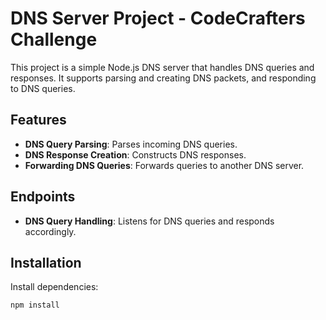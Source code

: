 # DNS Server Project - CodeCrafters Challenge

This project is a simple Node.js DNS server that handles DNS queries and responses. It supports parsing and creating DNS packets, and responding to DNS queries.

## Features

- **DNS Query Parsing**: Parses incoming DNS queries.
- **DNS Response Creation**: Constructs DNS responses.
- **Forwarding DNS Queries**: Forwards queries to another DNS server.

## Endpoints

- **DNS Query Handling**: Listens for DNS queries and responds accordingly.

## Installation

Install dependencies:
```sh
npm install